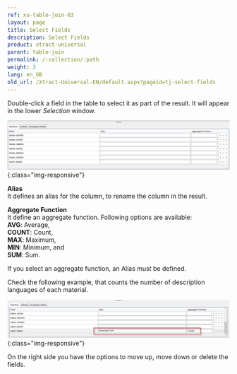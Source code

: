 ```yaml
---
ref: xu-table-join-03
layout: page
title: Select Fields
description: Select Fields
product: xtract-universal
parent: table-join
permalink: /:collection/:path
weight: 3
lang: en_GB
old_url: /Xtract-Universal-EN/default.aspx?pageid=tj-select-fields
---
```


Double-click a field in the table to select it as part of the result. It will appear in the lower *Selection* window. 

![tj-selected-columns](/img/content/tj-selected-columns.jpg){:class="img-responsive"}

**Alias**<br>
It defines an alias for the column, to rename the column in the result.  

**Aggregate Function** <br>
It define an aggregate function. Following options are available: <br>
**AVG**: Average,<br>
**COUNT**: Count, <br>
**MAX**: Maximum,<br>
**MIN**: Minimum, and <br>
**SUM**: Sum. <br>

If you select an aggregate function, an Alias must be defined. 

Check the following example, that counts the number of description languages of each material. 

![tj-aggregate-count](/img/content/tj-aggregate-count.jpg){:class="img-responsive"}

On the right side you have the options to move up, move down or delete the fields.